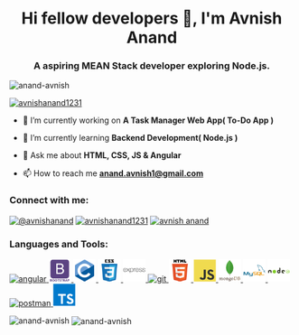 <h1 align="center">Hi fellow developers 👋, I'm Avnish Anand</h1>
<h3 align="center">A aspiring MEAN Stack developer exploring Node.js.</h3>

<p align="left"> <img src="https://komarev.com/ghpvc/?username=anand-avnish&label=Profile%20views&color=0e75b6&style=flat" alt="anand-avnish" /> </p>

<p align="left"> <a href="https://twitter.com/avnishanand1231" target="blank"><img src="https://img.shields.io/twitter/follow/avnishanand1231?logo=twitter&style=for-the-badge" alt="avnishanand1231" /></a> </p>

- 🔭 I’m currently working on **A Task Manager Web App( To-Do App )**

- 🌱 I’m currently learning **Backend Development( Node.js )**

- 💬 Ask me about **HTML, CSS, JS & Angular**

- 📫 How to reach me **anand.avnish1@gmail.com**

<h3 align="left">Connect with me:</h3>
<p align="left">
<a href="https://codepen.io/@avnishanand" target="blank"><img align="center" src="https://raw.githubusercontent.com/rahuldkjain/github-profile-readme-generator/master/src/images/icons/Social/codepen.svg" alt="@avnishanand" height="30" width="40" /></a>
<a href="https://twitter.com/avnishanand1231" target="blank"><img align="center" src="https://raw.githubusercontent.com/rahuldkjain/github-profile-readme-generator/master/src/images/icons/Social/twitter.svg" alt="avnishanand1231" height="30" width="40" /></a>
<a href="https://linkedin.com/in/avnish anand" target="blank"><img align="center" src="https://raw.githubusercontent.com/rahuldkjain/github-profile-readme-generator/master/src/images/icons/Social/linked-in-alt.svg" alt="avnish anand" height="30" width="40" /></a>
</p>

<h3 align="left">Languages and Tools:</h3>
<p align="left"> <a href="https://angular.io" target="_blank"> <img src="https://angular.io/assets/images/logos/angular/angular.svg" alt="angular" width="40" height="40"/> </a> <a href="https://getbootstrap.com" target="_blank"> <img src="https://raw.githubusercontent.com/devicons/devicon/master/icons/bootstrap/bootstrap-plain-wordmark.svg" alt="bootstrap" width="40" height="40"/> </a> <a href="https://www.cprogramming.com/" target="_blank"> <img src="https://raw.githubusercontent.com/devicons/devicon/master/icons/c/c-original.svg" alt="c" width="40" height="40"/> </a> <a href="https://www.w3schools.com/css/" target="_blank"> <img src="https://raw.githubusercontent.com/devicons/devicon/master/icons/css3/css3-original-wordmark.svg" alt="css3" width="40" height="40"/> </a> <a href="https://expressjs.com" target="_blank"> <img src="https://raw.githubusercontent.com/devicons/devicon/master/icons/express/express-original-wordmark.svg" alt="express" width="40" height="40"/> </a> <a href="https://git-scm.com/" target="_blank"> <img src="https://www.vectorlogo.zone/logos/git-scm/git-scm-icon.svg" alt="git" width="40" height="40"/> </a> <a href="https://www.w3.org/html/" target="_blank"> <img src="https://raw.githubusercontent.com/devicons/devicon/master/icons/html5/html5-original-wordmark.svg" alt="html5" width="40" height="40"/> </a> <a href="https://developer.mozilla.org/en-US/docs/Web/JavaScript" target="_blank"> <img src="https://raw.githubusercontent.com/devicons/devicon/master/icons/javascript/javascript-original.svg" alt="javascript" width="40" height="40"/> </a> <a href="https://www.mongodb.com/" target="_blank"> <img src="https://raw.githubusercontent.com/devicons/devicon/master/icons/mongodb/mongodb-original-wordmark.svg" alt="mongodb" width="40" height="40"/> </a> <a href="https://www.mysql.com/" target="_blank"> <img src="https://raw.githubusercontent.com/devicons/devicon/master/icons/mysql/mysql-original-wordmark.svg" alt="mysql" width="40" height="40"/> </a> <a href="https://nodejs.org" target="_blank"> <img src="https://raw.githubusercontent.com/devicons/devicon/master/icons/nodejs/nodejs-original-wordmark.svg" alt="nodejs" width="40" height="40"/> </a> <a href="https://postman.com" target="_blank"> <img src="https://www.vectorlogo.zone/logos/getpostman/getpostman-icon.svg" alt="postman" width="40" height="40"/> </a> <a href="https://www.typescriptlang.org/" target="_blank"> <img src="https://raw.githubusercontent.com/devicons/devicon/master/icons/typescript/typescript-original.svg" alt="typescript" width="40" height="40"/> </a> </p>

<p><img align="left" src="https://github-readme-stats.vercel.app/api/top-langs?username=anand-avnish&show_icons=true&locale=en&layout=compact" alt="anand-avnish" /></p>

<p>&nbsp;<img align="center" src="https://github-readme-stats.vercel.app/api?username=anand-avnish&show_icons=true&locale=en" alt="anand-avnish" /></p>
